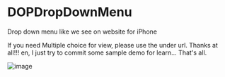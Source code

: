 DOPDropDownMenu
===============

Drop down menu like we see on website for iPhone

If you need Multiple choice for view, please use the under url.
Thanks at all!!! en, I just try to commit some sample demo for learn... That's all.

![image](https://github.com/dopcn/DOPDropDownMenu/blob/master/images/sample_en.gif)

